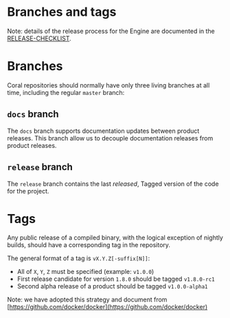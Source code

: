Branches and tags
=================

Note: details of the release process for the Engine are documented in the
[RELEASE-CHECKLIST](https://github.com/coralproject/reef/blob/master/project/RELEASE-CHECKLIST.md).

# Branches

Coral repositories should normally have only three living branches at all time, including
the regular `master` branch:

## `docs` branch

The `docs` branch supports documentation updates between product releases. This branch allow us to
decouple documentation releases from product releases.

## `release` branch

The `release` branch contains the last _released_, Tagged version of the code for the project.

# Tags

Any public release of a compiled binary, with the logical exception of nightly builds, should have
a corresponding tag in the repository.

The general format of a tag is `vX.Y.Z[-suffix[N]]`:

- All of `X`, `Y`, `Z` must be specified (example: `v1.0.0`)
- First release candidate for version `1.8.0` should be tagged `v1.8.0-rc1`
- Second alpha release of a product should be tagged `v1.0.0-alpha1`


Note: we have adopted this strategy and document from [https://github.com/docker/docker](https://github.com/docker/docker)

